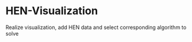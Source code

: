 # HEN-Visualization
Realize visualization, add HEN data and select corresponding algorithm to solve

